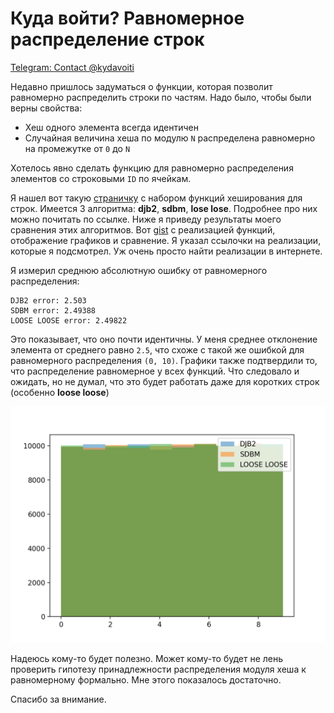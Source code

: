 # Куда войти? Равномерное распределение строк
[Telegram: Contact @kydavoiti](https://t.me/kydavoiti/53)

Недавно  пришлось задуматься о функции, которая позволит равномерно распределить строки по частям. Надо было, чтобы были верны свойства: 
- Хеш одного элемента всегда идентичен
- Случайная величина хеша по модулю  `N` распределена равномерно на промежутке от `0` до `N`

Хотелось явно сделать функцию для равномерно распределения элементов со строковыми `ID` по ячейкам.

Я нашел вот такую [страничку](http://www.cse.yorku.ca/~oz/hash.html) с набором функций хеширования для строк. Имеется 3 алгоритма: **djb2**, **sdbm**, **lose lose**.  Подробнее про них можно почитать по ссылке. Ниже я приведу результаты моего сравнения этих алгоритмов.  Вот [gist](https://gist.github.com/IlyasYOY/30c862e2184df274f10c6029d10020b7) с реализацией функций, отображение графиков и сравнение. Я указал ссылочки на реализации, которые я подсмотрел. Уж очень просто найти реализации в интернете.

Я измерил среднюю абсолютную ошибку от равномерного распределения: 
```
DJB2 error: 2.503
SDBM error: 2.49388
LOOSE LOOSE error: 2.49822
```

Это показывает, что оно почти идентичны. У меня среднее отклонение элемента от среднего равно `2.5`, что схоже с такой же ошибкой для равномерного распределения `(0, 10)`. Графики также подтвердили то, что распределение равномерное у всех функций. Что следовало и ожидать, но не думал, что это будет работать даже для коротких строк (особенно **loose loose**)

![](./strings/9F2B8025-718A-4E19-B8A1-15D4C89860C4.png)

Надеюсь кому-то будет полезно. Может кому-то будет не лень проверить гипотезу принадлежности распределения модуля хеша к равномерному  формально. Мне этого показалось достаточно.

Спасибо за внимание.
